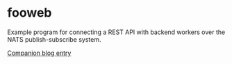# fooweb

Example program for connecting a REST API with backend workers over the NATS publish-subscribe system.

[Companion blog entry](https://sabaini.at/peterlog/posts/2020/Dec/20/nats-and-go/)



